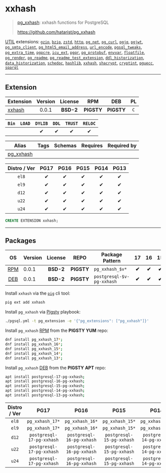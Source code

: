 # xxhash


> [pg_xxhash](https://github.com/hatarist/pg_xxhash): xxhash functions for PostgreSQL
>
> https://github.com/hatarist/pg_xxhash





[UTIL](/util) extensions: [`gzip`](/gzip), [`bzip`](/bzip), [`zstd`](/zstd), [`http`](/http), [`pg_net`](/pg_net), [`pg_curl`](/pg_curl), [`pgjq`](/pgjq), [`pgjwt`](/pgjwt), [`pg_smtp_client`](/pg_smtp_client), [`pg_html5_email_address`](/pg_html5_email_address), [`url_encode`](/url_encode), [`pgsql_tweaks`](/pgsql_tweaks), [`pg_extra_time`](/pg_extra_time), [`pgpcre`](/pgpcre), [`icu_ext`](/icu_ext), [`pgqr`](/pgqr), [`pg_protobuf`](/pg_protobuf), [`envvar`](/envvar), [`floatfile`](/floatfile), [`pg_render`](/pg_render), [`pg_readme`](/pg_readme), [`pg_readme_test_extension`](/pg_readme_test_extension), [`ddl_historization`](/ddl_historization), [`data_historization`](/data_historization), [`schedoc`](/schedoc), [`hashlib`](/hashlib), [`xxhash`](/xxhash), [`shacrypt`](/shacrypt), [`cryptint`](/cryptint), [`pguecc`](/pguecc), [`sparql`](/sparql)


-------
## Extension


| Extension | Version | License | RPM | DEB | PL |
|-----------|:-------:|:-------:|:---:|:---:|:--:|
| [xxhash](https://github.com/hatarist/pg_xxhash) | 0.0.1 | **<span class="tcblue">BSD-2</span>** | **<span class="tcwarn">PIGSTY</span>** | **<span class="tcwarn">PIGSTY</span>** | `C` |



| `Bin` | `LOAD` | `DYLIB` | `DDL` | `TRUST` | `RELOC` |
|:-----:|:------:|:-------:|:-----:|:-------:|:-------:|
|  |  | <span class="tcblue">✔</span> | <span class="tcblue">✔</span> | <span class="tcblue">✔</span> | <span class="tcblue">✔</span> |



| Alias | Tags | Schemas | Requires | Required by |
|-------|------|---------|----------|-------------|
| [pg_xxhash](/xxhash) |  |  |  |  |



| Distro / Ver | PG17 | PG16 | PG15 | PG14 | PG13 |
|:------------:|:----:|:----:|:----:|:----:|:----:|
| `el8` | <span class="tcblue">✔</span> | <span class="tcblue">✔</span> | <span class="tcblue">✔</span> | <span class="tcblue">✔</span> | <span class="tcblue">✔</span> |
| `el9` | <span class="tcblue">✔</span> | <span class="tcblue">✔</span> | <span class="tcblue">✔</span> | <span class="tcblue">✔</span> | <span class="tcblue">✔</span> |
| `d12` | <span class="tcblue">✔</span> | <span class="tcblue">✔</span> | <span class="tcblue">✔</span> | <span class="tcblue">✔</span> | <span class="tcblue">✔</span> |
| `u22` | <span class="tcblue">✔</span> | <span class="tcblue">✔</span> | <span class="tcblue">✔</span> | <span class="tcblue">✔</span> | <span class="tcblue">✔</span> |
| `u24` | <span class="tcblue">✔</span> | <span class="tcblue">✔</span> | <span class="tcblue">✔</span> | <span class="tcblue">✔</span> | <span class="tcblue">✔</span> |





```sql
CREATE EXTENSION xxhash;
```

-----------


## Packages


| OS | Version | License | REPO | Package Pattern | 17 | 16 | 15 | 14 | 13 | Dependency |
|:--:|---------|:-------:|:----:|-----------------|:--:|:--:|:--:|:--:|:--:|------------|
| [RPM](/rpm) | 0.0.1 | **<span class="tcblue">BSD-2</span>** | **<span class="tcwarn">PIGSTY</span>** | `pg_xxhash_$v*` | **<span class="tcwarn">✔</span>** | **<span class="tcwarn">✔</span>** | **<span class="tcwarn">✔</span>** | **<span class="tcwarn">✔</span>** | **<span class="tcwarn">✔</span>** |  |
| [DEB](/deb) | 0.0.1 | **<span class="tcblue">BSD-2</span>** | **<span class="tcwarn">PIGSTY</span>** | `postgresql-$v-pg-xxhash` | **<span class="tcwarn">✔</span>** | **<span class="tcwarn">✔</span>** | **<span class="tcwarn">✔</span>** | **<span class="tcwarn">✔</span>** | **<span class="tcwarn">✔</span>** |  |



Install `xxhash` via the [`pig`](https://github.com/pgsty/pig) cli tool:

```bash
pig ext add xxhash
```


Install `pg_xxhash` via [Pigsty](https://pigsty.io/docs/pgext/usage/install/) playbook:

```bash
./pgsql.yml -t pg_extension -e '{"pg_extensions": ["pg_xxhash"]}'
```


Install `pg_xxhash` [RPM](/rpm) from the **<span class="tcwarn">PIGSTY</span>** **YUM** repo:

```bash
dnf install pg_xxhash_17*;
dnf install pg_xxhash_16*;
dnf install pg_xxhash_15*;
dnf install pg_xxhash_14*;
dnf install pg_xxhash_13*;
```


Install `pg_xxhash` [DEB](/deb) from the **<span class="tcwarn">PIGSTY</span>** **APT** repo:

```bash
apt install postgresql-17-pg-xxhash;
apt install postgresql-16-pg-xxhash;
apt install postgresql-15-pg-xxhash;
apt install postgresql-14-pg-xxhash;
apt install postgresql-13-pg-xxhash;
```




| Distro / Ver | PG17 | PG16 | PG15 | PG14 | PG13 |
|:------------:|:----:|:----:|:----:|:----:|:----:|
| `el8` | `pg_xxhash_17*` | `pg_xxhash_16*` | `pg_xxhash_15*` | `pg_xxhash_14*` | `pg_xxhash_13*` |
| `el9` | `pg_xxhash_17*` | `pg_xxhash_16*` | `pg_xxhash_15*` | `pg_xxhash_14*` | `pg_xxhash_13*` |
| `d12` | `postgresql-17-pg-xxhash` | `postgresql-16-pg-xxhash` | `postgresql-15-pg-xxhash` | `postgresql-14-pg-xxhash` | `postgresql-13-pg-xxhash` |
| `u22` | `postgresql-17-pg-xxhash` | `postgresql-16-pg-xxhash` | `postgresql-15-pg-xxhash` | `postgresql-14-pg-xxhash` | `postgresql-13-pg-xxhash` |
| `u24` | `postgresql-17-pg-xxhash` | `postgresql-16-pg-xxhash` | `postgresql-15-pg-xxhash` | `postgresql-14-pg-xxhash` | `postgresql-13-pg-xxhash` |





